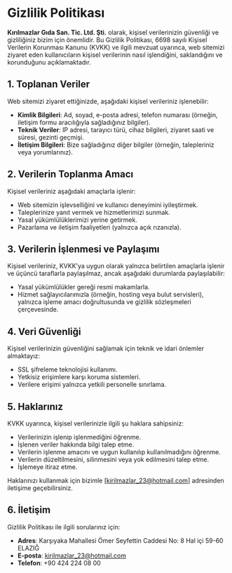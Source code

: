 # Gizlilik Politikası

**Kırılmazlar Gıda San. Tic. Ltd. Şti.** olarak, kişisel verilerinizin güvenliği ve gizliliğiniz bizim için önemlidir. Bu Gizlilik Politikası, 6698 sayılı Kişisel Verilerin Korunması Kanunu (KVKK) ve ilgili mevzuat uyarınca, web sitemizi ziyaret eden kullanıcıların kişisel verilerinin nasıl işlendiğini, saklandığını ve korunduğunu açıklamaktadır.

## 1. Toplanan Veriler
Web sitemizi ziyaret ettiğinizde, aşağıdaki kişisel verileriniz işlenebilir:
- **Kimlik Bilgileri**: Ad, soyad, e-posta adresi, telefon numarası (örneğin, iletişim formu aracılığıyla sağladığınız bilgiler).
- **Teknik Veriler**: IP adresi, tarayıcı türü, cihaz bilgileri, ziyaret saati ve süresi, gezinti geçmişi.
- **İletişim Bilgileri**: Bize sağladığınız diğer bilgiler (örneğin, talepleriniz veya yorumlarınız).

## 2. Verilerin Toplanma Amacı
Kişisel verileriniz aşağıdaki amaçlarla işlenir:
- Web sitemizin işlevselliğini ve kullanıcı deneyimini iyileştirmek.
- Taleplerinize yanıt vermek ve hizmetlerimizi sunmak.
- Yasal yükümlülüklerimizi yerine getirmek.
- Pazarlama ve iletişim faaliyetleri (yalnızca açık rızanızla).

## 3. Verilerin İşlenmesi ve Paylaşımı
Kişisel verileriniz, KVKK’ya uygun olarak yalnızca belirtilen amaçlarla işlenir ve üçüncü taraflarla paylaşılmaz, ancak aşağıdaki durumlarda paylaşılabilir:
- Yasal yükümlülükler gereği resmi makamlarla.
- Hizmet sağlayıcılarımızla (örneğin, hosting veya bulut servisleri), yalnızca işleme amacı doğrultusunda ve gizlilik sözleşmeleri çerçevesinde.

## 4. Veri Güvenliği
Kişisel verilerinizin güvenliğini sağlamak için teknik ve idari önlemler almaktayız:
- SSL şifreleme teknolojisi kullanımı.
- Yetkisiz erişimlere karşı koruma sistemleri.
- Verilere erişimi yalnızca yetkili personelle sınırlama.

## 5. Haklarınız
KVKK uyarınca, kişisel verilerinizle ilgili şu haklara sahipsiniz:
- Verilerinizin işlenip işlenmediğini öğrenme.
- İşlenen veriler hakkında bilgi talep etme.
- Verilerin işlenme amacını ve uygun kullanılıp kullanılmadığını öğrenme.
- Verilerin düzeltilmesini, silinmesini veya yok edilmesini talep etme.
- İşlemeye itiraz etme.

Haklarınızı kullanmak için bizimle [kirilmazlar_23@hotmail.com] adresinden iletişime geçebilirsiniz.

## 6. İletişim
Gizlilik Politikası ile ilgili sorularınız için:
- **Adres**: Karşıyaka Mahallesi Ömer Seyfettin Caddesi No: 8 Hal içi 59-60 ELAZIĞ
- **E-posta**: kirilmazlar_23@hotmail.com
- **Telefon**: +90 424 224 08 00